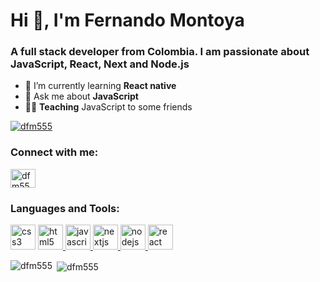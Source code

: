 Hi 👋, I'm Fernando Montoya
===========================

### A full stack developer from Colombia. I am passionate about JavaScript, React, Next and Node.js

- 🌱  I’m currently learning **React native**
- 💬 Ask me about **JavaScript**
- 🧑‍🏫  **Teaching** JavaScript to some friends

[![dfm555](https://github-profile-trophy.vercel.app/?username=dfm555&margin-w=5&no-bg=true&column=7&no-frame=true)](https://github.com/ryo-ma/github-profile-trophy)

### Connect with me:

<a href="https://linkedin.com/in/dfm555" target="blank"><img align="center" src="https://cdn.worldvectorlogo.com/logos/linkedin-icon-2.svg" alt="dfm555" height="30" width="40" /></a>

### Languages and Tools:

<a href="https://www.w3schools.com/css/" target="_blank" rel="noreferrer"> <img src="https://cdn.worldvectorlogo.com/logos/css-3.svg" alt="css3" width="40" height="40"/></a> <a href="https://www.w3.org/html/" target="_blank" rel="noreferrer"> <img src="https://cdn.worldvectorlogo.com/logos/html-1.svg" alt="html5" width="40" height="40"/> </a> <a href="https://developer.mozilla.org/en-US/docs/Web/JavaScript" target="_blank" rel="noreferrer"> <img src="https://cdn.worldvectorlogo.com/logos/javascript-1.svg" alt="javascript" width="40" height="40"/> </a> <a href="https://nextjs.org/" target="_blank" rel="noreferrer"> <img src="https://cdn.worldvectorlogo.com/logos/nextjs-2.svg" alt="nextjs" width="40" height="40"/> </a> <a href="https://nodejs.org" target="_blank" rel="noreferrer"> <img src="https://cdn.worldvectorlogo.com/logos/nodejs-1.svg" alt="nodejs" width="40" height="40"/> </a> <a href="https://reactjs.org/" target="_blank" rel="noreferrer"> <img src="https://cdn.worldvectorlogo.com/logos/react-1.svg" alt="react" width="40" height="40"/> </a>


<p><img align="left" src="https://github-readme-stats.vercel.app/api/top-langs?username=dfm555&show_icons=true&locale=en" alt="dfm555" /></p>

<p>&nbsp;<img align="center" src="https://github-readme-stats.vercel.app/api?username=dfm555&show_icons=true&locale=en" alt="dfm555" /></p>
